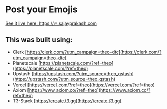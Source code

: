 # Post your Emojis

[See it live here: https://🔥.sajayprakash.com](https://🔥.sajayprakash.com)

## This was built using:

- Clerk [https://clerk.com/?utm_campaign=theo-dtc](https://clerk.com/?utm_campaign=theo-dtc)
- Planetscale [https://planetscale.com/?ref=theo](https://planetscale.com/?ref=theo)
- Upstash [https://upstash.com/?utm_source=theo_qstash](https://upstash.com/?utm_source=theo_qstash)
- Vercel [https://vercel.com/?ref=theo](https://vercel.com/?ref=theo)
- Axiom [https://www.axiom.co/?ref=theo](https://www.axiom.co/?ref=theo)
- T3-Stack [https://create.t3.gg](https://create.t3.gg)
